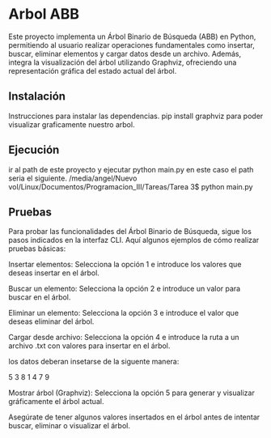 # Arbol ABB

Este proyecto implementa un Árbol Binario de Búsqueda (ABB) en Python, permitiendo al usuario realizar operaciones fundamentales como insertar, buscar, eliminar elementos y cargar datos desde un archivo. Además, integra la visualización del árbol utilizando Graphviz, ofreciendo una representación gráfica del estado actual del árbol.

## Instalación

Instrucciones para instalar las dependencias.
pip install graphviz para poder visualizar graficamente nuestro arbol.


## Ejecución

ir al path de este proyecto y ejecutar python main.py
en este caso el path seria el siguiente.
/media/angel/Nuevo vol/Linux/Documentos/Programacion_III/Tareas/Tarea 3$ python main.py



## Pruebas

Para probar las funcionalidades del Árbol Binario de Búsqueda, sigue los pasos indicados en la interfaz CLI. Aquí algunos ejemplos de cómo realizar pruebas básicas:

Insertar elementos: Selecciona la opción 1 e introduce los valores que deseas insertar en el árbol.

Buscar un elemento: Selecciona la opción 2 e introduce un valor para buscar en el árbol.

Eliminar un elemento: Selecciona la opción 3 e introduce el valor que deseas eliminar del árbol.

Cargar desde archivo: Selecciona la opción 4 e introduce la ruta a un archivo .txt con valores para insertar en el árbol.

los datos deberan insetarse de la siguente manera: 

5
3
8
1
4
7
9



Mostrar árbol (Graphviz): Selecciona la opción 5 para generar y visualizar gráficamente el árbol actual.

Asegúrate de tener algunos valores insertados en el árbol antes de intentar buscar, eliminar o visualizar el árbol.

